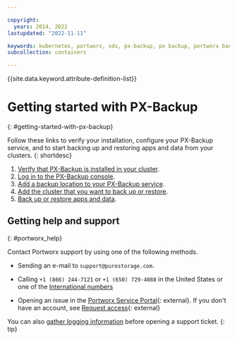```yaml
---

copyright:
  years: 2014, 2022
lastupdated: "2022-11-11"

keywords: kubernetes, portworx, sds, px-backup, px backup, portworx backup, backup and restore
subcollection: containers

---
```


{{site.data.keyword.attribute-definition-list}}




# Getting started with PX-Backup
{: #getting-started-with-px-backup}

Follow these links to verify your installation, configure your PX-Backup service, and to start backing up and restoring apps and data from your clusters. 
{: shortdesc}

1. [Verify that PX-Backup is installed in your cluster](/docs/containers?topic=containers-portworx#px-backup-verify).
2. [Log in to the PX-Backup console](/docs/containers?topic=containers-portworx#px-backup-ui). 
3. [Add a backup location to your PX-Backup service](/docs/containers?topic=containers-portworx#px-backup-storage).
4. [Add the cluster that you want to back up or restore](/docs/containers?topic=containers-portworx#px-backup-cluster).
5. [Back up or restore apps and data](/docs/containers?topic=containers-portworx#px-backup-and-restore).

## Getting help and support
{: #portworx_help}

Contact Portworx support by using one of the following methods.

- Sending an e-mail to `support@purestorage.com`.

- Calling `+1 (866) 244-7121` or `+1 (650) 729-4088` in the United States or one of the [International numbers](https://support.purestorage.com/Pure_Storage_Technical_Services/Technical_Services_Information/Contact_Us)

- Opening an issue in the [Portworx Service Portal](https://pure1.purestorage.com/support){: external}. If you don't have an account, see [Request access](https://purestorage.force.com/customers/CustomerAccessRequest){: external}

You can also [gather logging information](/docs/containers?topic=containers-portworx#portworx_logs) before opening a support ticket.
{: tip}







